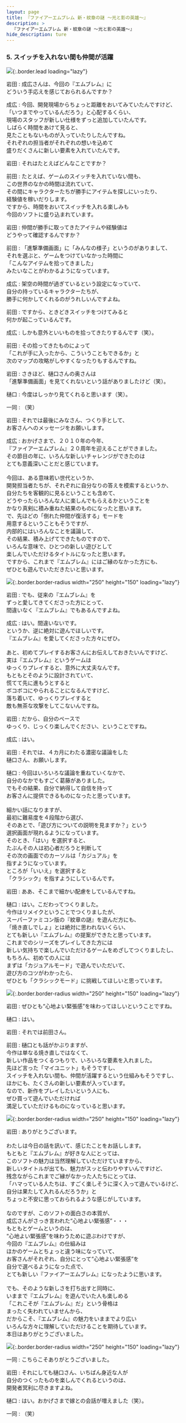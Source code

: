 ```yaml
---
layout: page
title: 『ファイアーエムブレム 新・紋章の謎 〜光と影の英雄〜』
description: >
  『ファイアーエムブレム 新・紋章の謎 〜光と影の英雄〜』
hide_description: ture
---
```


### 5. スイッチを入れない間も仲間が活躍

![](/interviews/jp/nds/vi2j/vol1/img/mainvisual5.jpg){:.border.lead loading="lazy"}

岩田
: 成広さんは、今回の『エムブレム』に<br>どういう手応えを感じておられるんですか？

成広
: 今回、開発現場からちょっと距離をおいてみていたんですけど、<br>「いつまでやっているんだろう」と心配するくらい、<br>現場のスタッフが新しい仕様をずっと追加していたんです。<br>しばらく時間をあけて見ると、<br>見たこともないものが入っていたりしたんですね。<br>それぞれの担当者がそれぞれの想いを込めて<br>盛りだくさんに新しい要素を入れていたんです。

岩田
: それはたとえばどんなことですか？

前田
: たとえば、ゲームのスイッチを入れていない間も、<br>この世界のなかの時間は流れていて、<br>その間にキャラクターたちが勝手にアイテムを探しにいったり、<br>経験値を稼いだりします。<br>ですから、時間をおいてスイッチを入れる楽しみも<br>今回のソフトに盛り込まれています。

岩田
: 仲間が勝手に取ってきたアイテムや経験値は<br>どうやって確認するんですか？

前田
: 「進撃準備画面」に「みんなの様子」というのがありまして、<br>それを選ぶと、ゲームをつけていなかった時間に<br>「こんなアイテムを拾ってきました」<br>みたいなことがわかるようになっています。

成広
: 架空の時間が過ぎているという設定になっていて、<br>自分の持っているキャラクターたちが、<br>勝手に何かしてくれるのがうれしいんですよね。

前田
: ですから、ときどきスイッチをつけてみると<br>何かが起こっているんです。

成広
: しかも意外といいものを拾ってきたりするんです（笑）。

前田
: その拾ってきたものによって<br>「これが手に入ったから、こういうこともできるか」と<br>次のマップの攻略がしやすくなったりもするんですね。

岩田
: さきほど、樋口さんの奥さんは<br>「進撃準備画面」を見てくれないという話がありましたけど（笑）。

樋口
: 今度はしっかり見てくれると思います（笑）。

一同
: （笑）

岩田
: それでは最後にみなさん、つくり手として、<br>お客さんへのメッセージをお願いします。

成広
: おかげさまで、２０１０年の今年、<br>『ファイアーエムブレム』２０周年を迎えることができました。<br>その節目の年に、いろんな新しいチャレンジができたのは<br>とても意義深いことだと感じています。<br><br>今回は、ある意味若い世代というか、<br>開発担当者たちが、それぞれに自分なりの答えを模索するというか、<br>自分たちを客観的に見るということも含めて、<br>どうやったらいろんな人に楽しんでもらえるかということを<br>かなり真剣に積み重ねた結果のものになったと思います。<br>で、先ほどの「倒れた仲間が復活する」モードを<br>用意するということもそうですが、<br>内部的にはいろんなことを議論して、<br>その結果、積み上げてできたものですので、<br>いろんな意味で、ひとつの新しい遊びとして<br>楽しんでいただけるタイトルになったと思います。<br>ですから、これまで『エムブレム』にはご縁のなかった方にも、<br>ぜひとも遊んでいただきたいと思います。

![](/interviews/jp/nds/vi2j/vol1/img/photo16.jpg){:.border.border-radius width="250" height="150" loading="lazy"}

岩田
: でも、従来の『エムブレム』を<br>ずっと愛してきてくださった方にとって、<br>間違いなく『エムブレム』でもあるんですよね。

成広
: はい。間違いないです。<br>というか、逆に絶対に遊んでほしいです。<br>『エムブレム』を愛してくださった方々にぜひ。<br><br>あと、初めてプレイするお客さんにお伝えしておきたいんですけど、<br>実は『エムブレム』というゲームは<br>ゆっくりプレイすると、意外に大丈夫なんです。<br>もともとそのように設計されていて、<br>慌てて先に進もうとすると<br>ボコボコにやられることになるんですけど、<br>落ち着いて、ゆっくりプレイすると<br>敵も無茶な攻撃をしてこないんですね。

岩田
: だから、自分のペースで<br>ゆっくり、じっくり楽しんでください、ということですね。

成広
: はい。

岩田
: それでは、４カ月にわたる濃密な議論をした<br>樋口さん、お願いします。

樋口
: 今回はいろいろな議論を重ねていくなかで、<br>自分のなかでもすごく葛藤がありました。<br>でもその結果、自分で納得して自信を持って<br>お客さんに提供できるものになったと思っています。<br><br>細かい話になりますが、<br>最初に難易度を４段階から選び、<br>そのあとで、「遊び方についての説明を見ますか？」という<br>選択画面が現れるようになっています。<br>そのとき、「はい」を選択すると、<br>たぶんその人は初心者だろうと判断して<br>その次の画面でのカーソルは「カジュアル」を<br>指すようになっています。<br>ところが「いいえ」を選択すると<br>「クラシック」を指すようにしているんです。

岩田
: ああ、そこまで細かい配慮をしているんですね。

樋口
: はい。こだわってつくりました。<br>今作はリメイクということでつくりましたが、<br>スーパーファミコン版の『紋章の謎』を遊んだ方にも、<br>「焼き直しでしょ」とは絶対に思われないくらい、<br>とても新しい『エムブレム』の提案ができたと思っています。<br>これまでのシリーズをプレイしてきた方には<br>新しい気持ちで楽しんでいただけるゲームをめざしてつくりましたし、<br>もちろん、初めての人には<br>まずは「カジュアルモード」で遊んでいただいて、<br>遊び方のコツがわかったら、<br>ぜひとも「クラシックモード」に挑戦してほしいと思っています。

![](/interviews/jp/nds/vi2j/vol1/img/photo17.jpg){:.border.border-radius width="250" height="150" loading="lazy"}

岩田
: ぜひとも“心地よい緊張感”を味わってほしいということですね。

樋口
: はい。

岩田
: それでは前田さん。

前田
: 樋口とも話がかぶりますが、<br>今作は単なる焼き直しではなくて、<br>新しい作品をつくるつもりで、いろいろな要素を入れました。<br>先ほど言った「マイユニット」もそうですし、<br>スイッチを入れない間も、仲間が活躍するという仕組みもそうですし、<br>ほかにも、たくさんの新しい要素が入っています。<br>なので、新作をプレイしたいという人にも、<br>ぜひ買って遊んでいただければ<br>満足していただけるものになっていると思います。

![](/interviews/jp/nds/vi2j/vol1/img/photo18.jpg){:.border.border-radius width="250" height="150" loading="lazy"}

岩田
: ありがとうございます。<br><br>わたしは今日の話を訊いて、感じたことをお話しします。<br>もともと『エムブレム』が好きな人にとっては、<br>このソフトの魅力は当然理解していただけていますから、<br>新しいタイトルが出ても、魅力がスッと伝わりやすいんですけど、<br>残念ながらこれまでご縁がなかった人たちにとっては、<br>「ハマっている人たちは、すごく楽しそうに深く入って遊んでいるけど、<br>自分は果たして入れるんだろうか」と<br>ちょっと不安に思っておられるような感じがしています。<br><br>なのですが、このソフトの面白さの本質が、<br>成広さんがさっき言われた“心地よい緊張感”・・・<br>もともとゲームというのは、<br>“心地よい緊張感”を味わうために遊ぶわけですが、<br>今回の『エムブレム』の仕組みは<br>ほかのゲームとちょっと違う味になっていて、<br>お客さんがそれぞれ、自分にとって“心地よい緊張感”を<br>自分で選べるようになった点で、<br>とても新しい『ファイアーエムブレム』になったように思います。<br><br>でも、そのような新しさを打ち出すと同時に、<br>いままで『エムブレム』を遊んでいた人も楽しめる<br>「これこそが『エムブレム』だ」という骨格は<br>まったく失われていませんから、<br>だからこそ、『エムブレム』の魅力をいままでより広い<br>いろんな方々に理解していただけることを期待しています。<br>本日はありがとうございました。

![](/interviews/jp/nds/vi2j/vol1/img/photo19.jpg){:.border.border-radius width="250" height="150" loading="lazy"}

一同
: こちらこそありがとうございました。

岩田
: それにしても樋口さん、いちばん身近な人が<br>自分のつくったものを楽しんでくれるというのは、<br>開発者冥利に尽きますよね。

樋口
: はい。おかげさまで嫁との会話が増えました（笑）。

一同
: （笑）

